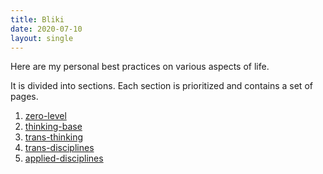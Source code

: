 ```yaml
---
title: Bliki
date: 2020-07-10
layout: single
---
```


Here are my personal best practices on various aspects of life.

It is divided into sections. 
Each section is prioritized and contains a set of pages.

1. [zero-level](/bliki/1-zero-level)
2. [thinking-base](/bliki/2-thinking-base)
3. [trans-thinking](/bliki/3-trans-thinking)
4. [trans-disciplines](/bliki/4-trans-disciplines)
5. [applied-disciplines](/bliki/5-applied-disciplines)

